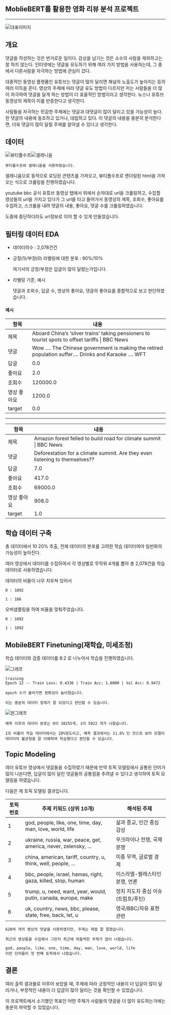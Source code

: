 ## MoblieBERT를 활용한 영화 리뷰 분석 프로젝트

---
![대표이미지](img/bbc.png)

## 개요

댓글을 작성하는 것은 번거로운 일이다.
감상을 남기는 것은 소수의 사람을 제외하고는 잘 하지 않는다.
인터넷에는 댓글을 유도하기 위해 여러 가지 방법을 사용하는데, 그 중에서 다른사람을 자극하는 방법에 관심이 갔다.

대중적인 동영상 플랫폼인 유튜브는 댓글이 많이 달리면 채널의 노출도가 높아지는 등의 여러 이득을 준다.
영상의 주제에 따라 댓글 유도 방법이 다르지만
저는 사람들을 더 많이 자극하여 댓글을 달게 하는 방법이 더 효울적인 방법이라고 생각한다.
뉴스나 유튜브 동영상의 제목이 이를 반증한다고 생각한다.

사람들을 자극하는 민감한 주제에는 댓글과 대댓글이 많이 달리고 있을 가능성이 높다.
한 댓글의 내용에 동조하고 있거나, 대립하고 있다.
이 댓글의 내용을 충분히 분석한다면, 더욱 댓글이 많이 달릴 주제를 알아낼 수 있다고 생각한다.



## 데이터
![뷰티풀수프](img/bs.webp)![셀레니움](img/selenium.png)

    뷰티풀수프와 셀레니움을 사용하였습니다.

셀레니움으로 동적으로 로딩된 콘텐츠를 가져오고, 뷰티풀수프로 랜더링된 html을 가져오는 식으로 크롤링을 진행하였습니다.

youtube bbc 공식 유튜브 동영상 탭에서 위에서 순차대로 url을 크롤링하고, 수집할 영상들의 url을 가지고 있다가
그 url을 타고 들어가서 동영상의 제목, 조회수, 좋아요를 수집하고, 스크롤을 내려 댓글의 내용, 좋아요, 댓글 수를 크롤링하였습니다.

도중에 중단하더라도 url정보로 이어 할 수 있게 만들었습니다.
## 필터링 데이터 EDA
- 데이터의수             : 2,078건건
- 긍정(1)/부정(0) 라벨링에 대한 분포 : 90%/10%
        
    여기서의 긍정/부정은 답글이 많이 달렸는가입니다.
- 라벨링 기준, 예시

    댓글과 조회수, 답글 수, 영상의 좋아요, 댓글의 좋아요를 종합적으로 보고 판단하였습니다.

#### 예시
| 항목     | 내용                                                                                                      |
|--------|---------------------------------------------------------------------------------------------------------|
| 제목     | Aboard China’s ‘silver trains’ taking pensioners to tourist spots to offset tariffs \| BBC News         |
| 댓글     | Wow .... The Chinese government is making the retired population suffer.... Drinks and Karaoke .... WFT |
| 답글     | 0.0                                                                                                     |
| 좋아요    | 2.0                                                                                                     |
| 조회수    | 120000.0                                                                                                |
| 영상 좋아요 | 1200.0                                                                                                  |
| target | 0.0                                                                                                     |


----------------
| 항목     | 내용                                                                          |
|--------|-----------------------------------------------------------------------------|
| 제목     | Amazon forest felled to build road for climate summit \| BBC News           |
| 댓글     | Deforestation for a climate summit. Are they even listening to themselves?? |
| 답글     | 7.0                                                                         |
| 좋아요    | 417.0                                                                       |
| 조회수    | 69000.0                                                                     |
| 영상 좋아요 | 908.0                                                                       |
| target | 1.0                                                                         |

## 학습 데이터 구축

총 데이터에서 10 20% 추출, 전체 데이터의 분포를 고려한 학습 데이터여야 일반화의 가능성이 높아진다.

여러 영상에서 데이터를 수집하여서 각 영상별로 무작위 4개를 뽑아 총 2,078건을 학습데이터로 사용하였습니다.

데이터의 비율이 너무 치우쳐 있어서

    0 : 1892

    1 : 186

오버샘플링을 하여 비율을 맞춰주었습니다.

    0 : 1892

    1 : 1892

## MobileBERT Finetuning(재학습, 미세조정)
학습 데이터와 검증 데이터를 8:2 로 나누어서 학습을 진행하였습니다.


![그래프](img/Figure_1.png)

    training
    Epoch 12 -- Train Loss: 0.4336 | Train Acc: 1.0000 | Val Acc: 0.9472

    epoch 수가 올라가면 정확성이 높아졌습니다.

    이는 충분히 데이터 정제가 잘 되었다고 판단할 수 있습니다.

![원그래프](img/cg.png)

    예측 이후의 데이터 분포는 0이 38255개, 1이 5022 개가 나왔습니다.
    
    1의 비율이 학습 데이터에서는 20%정도이고, 예측 결과에서는 11.6% 인 것으로 보아 모델이 데이터의 불균형을 잘 이해하며 학습했다고 판단할 수 있습니다.
    
## Topic Modeling
여러 유튜브 영상에서 댓글들을 수집하였기 때문에 만약 토픽 모델링에서 공통된 단어가 많이 나온다면, 답글이 많이 달린 댓글들의 공통점을 추려낼 수 있다고 생각하여 토픽 모델링을 하였습니다.

다음은 제 토픽 모델링 결과입니다.

| 토픽 번호 | 주제 키워드 (상위 10개)                                              | 해석된 주제 |
|-----------|---------------------------------------------------------------------|-------------|
| 1         | god, people, like, one, time, day, man, love, world, life          | 삶과 종교, 인간 중심 감성 |
| 2         | ukraine, russia, war, peace, get, america, never, zelensky, ...    | 우크라이나 전쟁, 국제 분쟁 |
| 3         | china, american, tariff, country, u, think, well, people, ...      | 미중 무역, 글로벌 경제 |
| 4         | bbc, people, israel, hamas, right, gaza, killed, stop, human       | 이스라엘-팔레스타인 분쟁, 언론 |
| 5         | trump, u, need, want, year, would, putin, canada, europe, make     | 정치 지도자 중심 이슈 (트럼프/푸틴) |
| 6         | uk, country, news, bbc, please, state, free, back, let, u          | 영국/BBC/자유 표현 관련 |

    620여 개의 영상의 댓글을 사용하였지만, 주제는 제법 잘 뭉쳤습니다.

    최근의 영상들을 수집해서 그런지 최근에 떠들썩한 주제가 많이 나왔습니다.

    god, people, like, one, time, day, man, love, world, life
    이런 단어들이 첫 번째 토픽에서 나왔습니다.

## 결론
여러 출력 결과물로 미루어 보았을 때, 주제에 따라 긍정적인 내용이 더 답글이 많이 달리거나, 부정적인 내용이 더 답글이 많이 달리는 것을 확인할 수 있었습니다.

이 프로젝트에서 소기했던 목표인 어떤 주제가 사람들의 댓글을 더 많이 유도하는가에는 충분히 파악할 수 있었습니다.

